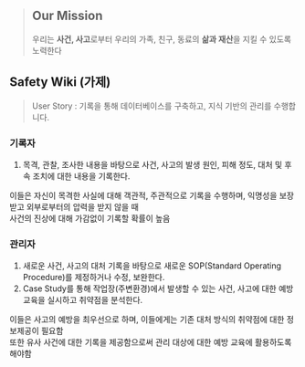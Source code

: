 
> <h2>Our Mission</h2>
>
> 우리는 **사건, 사고**로부터 우리의 가족, 친구, 동료의 **삶과 재산**을 지킬 수 있도록 노력한다

<h2> Safety Wiki (가제) </h2>

> User Story : 기록을 통해 데이터베이스를 구축하고, 지식 기반의 관리를 수행합니다.

<h3> 기록자 </h3>
<ol>
  <li> 목격, 관찰, 조사한 내용을 바탕으로 사건, 사고의 발생 원인, 피해 정도, 대처 및 후속 조치에 대한 내용을 기록한다. </li>
</ol>
<p> 이들은 자신이 목격한 사실에 대해 객관적, 주관적으로 기록을 수행하며, 익명성을 보장 받고 외부로부터의 압력을 받지 않을 때<br>
  사건의 진상에 대해 가감없이 기록할 확률이 높음
</p>


<h3> 관리자 </h3>
<ol>
  <li> 새로운 사건, 사고의 대처 기록을 바탕으로 새로운 SOP(Standard Operating Procedure)를 제정하거나 수정, 보완한다. </li>
  <li> Case Study를 통해 작업장(주변환경)에서 발생할 수 있는 사건, 사고에 대한 예방 교육을 실시하고 취약점을 분석한다. </li>
</ol>
<p> 이들은 사고의 예방을 최우선으로 하며, 이들에게는 기존 대처 방식의 취약점에 대한 정보제공이 필요함<br>
  또한 유사 사건에 대한 기록을 제공함으로써 관리 대상에 대한 예방 교육에 활용하도록 해야함
</p>
